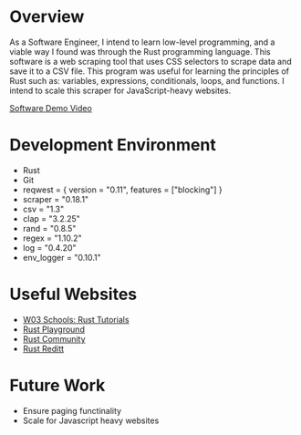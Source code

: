 # Overview
As a Software Engineer, I intend to learn low-level programming, and a viable way I found was through the Rust programming language. This software is a web scraping tool that uses CSS selectors to scrape data and save it to a CSV file. This program was useful for learning the principles of Rust such as: variables, expressions, conditionals, loops, and functions. I intend to scale this scraper for JavaScript-heavy websites.

[Software Demo Video](http://youtube.link.goes.here)

# Development Environment

* Rust
* Git
* reqwest = { version = "0.11", features = ["blocking"] }
* scraper = "0.18.1"
* csv = "1.3"
* clap = "3.2.25"
* rand = "0.8.5"
* regex = "1.10.2"
* log = "0.4.20"
* env_logger = "0.10.1"

# Useful Websites

- [W03 Schools: Rust Tutorials](https://www.w3schools.com/rust/index.php)
- [Rust Playground](https://play.rust-lang.org/?version=stable&mode=debug&edition=2024)
- [Rust Community](https://www.rust-lang.org/community)
- [Rust Reditt](https://www.reddit.com/r/rust/)

# Future Work

- Ensure paging functinality
- Scale for Javascript heavy websites
